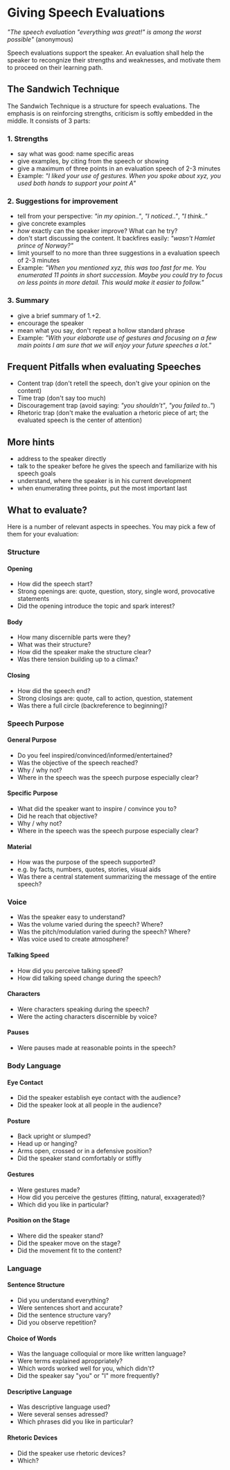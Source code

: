
# Giving Speech Evaluations

*"The speech evaluation "everything was great!" is among the worst possible"* (anonymous)

Speech evaluations support the speaker. An evaluation shall help the speaker to recongnize their strengths and weaknesses, and motivate them to proceed on their learning path.


## The Sandwich Technique

The Sandwich Technique is a structure for speech evaluations. The emphasis is on reinforcing strengths, criticism is softly embedded in the middle. It consists of 3 parts:

### 1. Strengths

* say what was good: name specific areas
* give examples, by citing from the speech or showing
* give a maximum of three points in an evaluation speech of 2-3 minutes
* Example: *"I liked your use of gestures. When you spoke about xyz, you used both hands to support your point A"*

### 2. Suggestions for improvement

* tell from your perspective: *"in my opinion.."*, *"I noticed.."*, *"I think.."*
* give concrete examples
* *how* exactly can the speaker improve? What can he try?
* don't start discussing the content. It backfires easily: *"wasn't Hamlet prince of Norway?"*
* limit yourself to no more than three suggestions in a evaluation speech of 2-3 minutes
* Example: *"When you mentioned xyz, this was too fast for me. You enumerated 11 points in short succession. Maybe you could try to focus on less points in more detail. This would make it easier to follow."*

### 3. Summary

* give a brief summary of 1.+2.
* encourage the speaker
* mean what you say, don't repeat a hollow standard phrase
* Example: *"With your elaborate use of gestures and focusing on a few main points I am sure that we will enjoy your future speeches a lot."*


## Frequent Pitfalls when evaluating Speeches

* Content trap (don't retell the speech, don't give your opinion on the content)
* Time trap (don't say too much)
* Discouragement trap (avoid saying: *"you shouldn't"*, *"you failed to.."*) 
* Rhetoric trap (don't make the evaluation a rhetoric piece of art; the evaluated speech is the center of attention)


## More hints

* address to the speaker directly
* talk to the speaker before he gives the speech and familiarize with his speech goals
* understand, where the speaker is in his current development
* when enumerating three points, put the most important last

## What to evaluate?

Here is a number of relevant aspects in speeches. You may pick a few of them for your evaluation:

### Structure

#### Opening

* How did the speech start?
* Strong openings are: quote, question, story, single word, provocative statements
* Did the opening introduce the topic and spark interest?

#### Body

* How many discernible parts were they?
* What was their structure?
* How did the speaker make the structure clear?
* Was there tension building up to a climax?

#### Closing

* How did the speech end?
* Strong closings are: quote, call to action, question, statement
* Was there a  full circle (backreference to beginning)?

### Speech Purpose

#### General Purpose

* Do you feel inspired/convinced/informed/entertained?
* Was the objective of the speech reached?
* Why / why not?
* Where in the speech was the speech purpose especially clear?

#### Specific Purpose

* What did the speaker want to inspire / convince you to?
* Did he reach that objective?
* Why / why not?
* Where in the speech was the speech purpose especially clear?

#### Material

* How was the purpose of the speech supported?
* e.g. by facts, numbers, quotes, stories, visual aids
* Was there a central statement summarizing the message of the entire speech?


### Voice

* Was the speaker easy to understand?
* Was the volume varied during the speech? Where?
* Was the pitch/modulation varied during the speech? Where?
* Was voice used to create atmosphere?

#### Talking Speed

* How did you perceive talking speed?
* How did talking speed change during the speech?

#### Characters

* Were characters speaking during the speech?
* Were the acting characters discernible by voice?

#### Pauses

* Were pauses made at reasonable points in the speech?

### Body Language

#### Eye Contact

* Did the speaker establish eye contact with the audience?
* Did the speaker look at all people in the audience?

#### Posture

* Back upright or slumped?
* Head up or hanging?
* Arms open, crossed or in a defensive position?
* Did the speaker stand comfortably or stiffly

#### Gestures

* Were gestures made?
* How did you perceive the gestures (fitting, natural, exxagerated)?
* Which did you like in particular?

#### Position on the Stage

* Where did the speaker stand?
* Did the speaker move on the stage?
* Did the movement fit to the content?


### Language

#### Sentence Structure

* Did you understand everything?
* Were sentences short and accurate?
* Did the sentence structure vary?
* Did you observe repetition?

#### Choice of Words

* Was the language colloquial or more like written language?
* Were terms explained aproppriately?
* Which words worked well for you, which didn't?
* Did the speaker say "you" or "I" more frequently?

#### Descriptive Language

* Was descriptive language used?
* Were several senses adressed?
* Which phrases did you like in particular?

#### Rhetoric Devices

* Did the speaker use rhetoric devices?
* Which?
